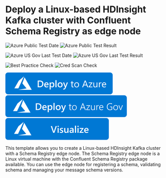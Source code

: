 # Deploy a Linux-based HDInsight Kafka cluster with Confluent Schema Registry as edge node

![Azure Public Test Date](https://azurequickstartsservice.blob.core.windows.net/badges/101-hdinsight-kafka-with-edge-schema-registry/PublicLastTestDate.svg)
![Azure Public Test Result](https://azurequickstartsservice.blob.core.windows.net/badges/101-hdinsight-kafka-with-edge-schema-registry/PublicDeployment.svg)

![Azure US Gov Last Test Date](https://azurequickstartsservice.blob.core.windows.net/badges/101-hdinsight-kafka-with-edge-schema-registry/FairfaxLastTestDate.svg)
![Azure US Gov Last Test Result](https://azurequickstartsservice.blob.core.windows.net/badges/101-hdinsight-kafka-with-edge-schema-registry/FairfaxDeployment.svg)

![Best Practice Check](https://azurequickstartsservice.blob.core.windows.net/badges/101-hdinsight-kafka-with-edge-schema-registry/BestPracticeResult.svg)
![Cred Scan Check](https://azurequickstartsservice.blob.core.windows.net/badges/101-hdinsight-kafka-with-edge-schema-registry/CredScanResult.svg)

[![Deploy To Azure](https://raw.githubusercontent.com/Azure/azure-quickstart-templates/master/1-CONTRIBUTION-GUIDE/images/deploytoazure.svg?sanitize=true)](https://portal.azure.com/#create/Microsoft.Template/uri/https%3A%2F%2Fraw.githubusercontent.com%2FAzure%2Fazure-quickstart-templates%2Fmaster%2F101-hdinsight-kafka-with-edge-schema-registry%2Fazuredeploy.json)  
[![Deploy To Azure US Gov](https://raw.githubusercontent.com/Azure/azure-quickstart-templates/master/1-CONTRIBUTION-GUIDE/images/deploytoazuregov.svg?sanitize=true)](https://portal.azure.com/#create/Microsoft.Template/uri/https%3A%2F%2Fraw.githubusercontent.com%2FAzure%2Fazure-quickstart-templates%2Fmaster%2F101-hdinsight-kafka-with-edge-schema-registry%2Fazuredeploy.json)  
[![Visualize](https://raw.githubusercontent.com/Azure/azure-quickstart-templates/master/1-CONTRIBUTION-GUIDE/images/visualizebutton.svg?sanitize=true)](http://armviz.io/#/?load=https%3A%2F%2Fraw.githubusercontent.com%2FAzure%2Fazure-quickstart-templates%2Fmaster%2F101-hdinsight-kafka-with-edge-schema-registry%2Fazuredeploy.json)

This template allows you to create a Linux-based HDInsight Kafka cluster with a
Schema Registry edge node. The Schema Registry edge node is a Linux virtual
machine with the Confluent Schema Registry package available. You can use the
edge node for registering a schema, validating schema and managing your message
schema versions.
